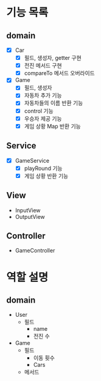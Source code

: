 # 기능 목록

## domain
- [x] Car
    - [x] 필드, 생성자, getter 구현
    - [x] 전진 메서드 구현
    - [x] compareTo 메서드 오버라이드
- [x] Game 
    - [x] 필드, 생성자
    - [x] 자동차 추가 기능
    - [x] 자동차들의 이름 반환 기능
    - [x] control 기능
    - [x] 우승자 제공 기능
    - [x] 게임 상황 Map 반환 기능

## Service
- [x] GameService
    - [x] playRound 기능
    - [x] 게임 상황 반환 기능

## View
- InputView
- OutputView

## Controller
- GameController










# 역할 설명
## domain
- User
    - 필드
        - name
        - 전진 수
- Game
    - 필드
        - 이동 횟수
        - Cars
    - 메서드